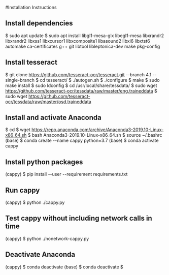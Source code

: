 #Installation Instructions

## Install dependencies
$ sudo apt update
$ sudo apt install libgl1-mesa-glx libegl1-mesa libxrandr2 libxrandr2 libxss1 libxcursor1 libxcomposite1 libasound2 libxi6 libxtst6 automake ca-certificates g++ git libtool libleptonica-dev make pkg-config

## Install tesseract
$ git clone https://github.com/tesseract-ocr/tesseract.git --branch 4.1 --single-branch
$ cd tesseract/
$ ./autogen.sh
$ ./configure
$ make
$ sudo make install
$ sudo ldconfig
$ cd /usr/local/share/tessdata/
$ sudo wget https://github.com/tesseract-ocr/tessdata/raw/master/eng.traineddata
$ sudo wget https://github.com/tesseract-ocr/tessdata/raw/master/osd.traineddata

## Install and activate Anaconda
$ cd <path-to-cappy-directory>
$ wget https://repo.anaconda.com/archive/Anaconda3-2019.10-Linux-x86_64.sh
$ bash Anaconda3-2019.10-Linux-x86_64.sh
$ source ~/.bashrc
(base) $ conda create --name cappy python=3.7
(base) $ conda activate cappy

## Install python packages
(cappy) $ pip install --user --requirement requirements.txt

## Run cappy
(cappy) $ python ./cappy.py

## Test cappy without including network calls in time
(cappy) $ python ./nonetwork-cappy.py

## Deactivate Anaconda
(cappy) $ conda deactivate
(base) $ conda deactivate
$ 
